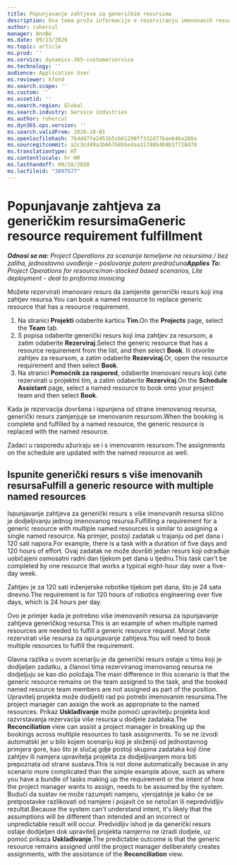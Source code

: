 ```yaml
---
title: Popunjavanje zahtjeva za generičkim resursima
description: Ova tema pruža informacije o rezerviranju imenovanih resursa za generički zahtjev resursa.
author: ruhercul
manager: AnnBe
ms.date: 09/23/2020
ms.topic: article
ms.prod: ''
ms.service: dynamics-365-customerservice
ms.technology: ''
audience: Application User
ms.reviewer: kfend
ms.search.scope: ''
ms.custom: ''
ms.assetid: ''
ms.search.region: Global
ms.search.industry: Service industries
ms.author: ruhercul
ms.dyn365.ops.version: ''
ms.search.validFrom: 2020-10-01
ms.openlocfilehash: 76dd47fa2451b5cb61298ff332d77bae646a288a
ms.sourcegitcommit: a2c3cd49a3b667b8b5edaa31788b4b9b1f728d78
ms.translationtype: HT
ms.contentlocale: hr-HR
ms.lasthandoff: 09/28/2020
ms.locfileid: "3897577"
---
```

# <a name="generic-resource-requirement-fulfillment"></a><span data-ttu-id="9e2b0-103">Popunjavanje zahtjeva za generičkim resursima</span><span class="sxs-lookup"><span data-stu-id="9e2b0-103">Generic resource requirement fulfillment</span></span>

<span data-ttu-id="9e2b0-104">_**Odnosi se na:** Project Operations za scenarije temeljene na resursima / bez zaliha, jednostavno uvođenje – poslovanje putem predračuna_</span><span class="sxs-lookup"><span data-stu-id="9e2b0-104">_**Applies To:** Project Operations for resource/non-stocked based scenarios, Lite deployment - deal to proforma invoicing_</span></span>

<span data-ttu-id="9e2b0-105">Možete rezervirati imenovani resurs da zamjenite generički resurs koji ima zahtjev resursa.</span><span class="sxs-lookup"><span data-stu-id="9e2b0-105">You can book a named resource to replace generic resource that has a resource requirement.</span></span>

1. <span data-ttu-id="9e2b0-106">Na stranici **Projekti** odaberite karticu **Tim**.</span><span class="sxs-lookup"><span data-stu-id="9e2b0-106">On the **Projects** page, select the **Team** tab.</span></span>
2. <span data-ttu-id="9e2b0-107">S popisa odaberite generički resurs koji ima zahtjev za resursom, a zatim odaberite **Rezerviraj**.</span><span class="sxs-lookup"><span data-stu-id="9e2b0-107">Select the generic resource that has a resource requirement from the list, and then select **Book**.</span></span> <span data-ttu-id="9e2b0-108">Ili otvorite zahtjev za resursom, a zatim odaberite **Rezerviraj**.</span><span class="sxs-lookup"><span data-stu-id="9e2b0-108">Or, open the resource requirement and then select **Book**.</span></span>
3. <span data-ttu-id="9e2b0-109">Na stranici **Pomoćnik za raspored**, odaberite imenovani resurs koji ćete rezervirati u projektni tim, a zatim odaberite **Rezerviraj**.</span><span class="sxs-lookup"><span data-stu-id="9e2b0-109">On the **Schedule Assistant** page, select a named resource to book onto your project team and then select **Book**.</span></span>

<span data-ttu-id="9e2b0-110">Kada je rezervacija dovršena i ispunjena od strane imenovanog resursa, generički resurs zamjenjuje se imenovanim resursom.</span><span class="sxs-lookup"><span data-stu-id="9e2b0-110">When the booking is complete and fulfilled by a named resource, the generic resource is replaced with the named resource.</span></span>

<span data-ttu-id="9e2b0-111">Zadaci u rasporedu ažuriraju se i s imenovanim resursom.</span><span class="sxs-lookup"><span data-stu-id="9e2b0-111">The assignments on the schedule are updated with the named resource as well.</span></span>

## <a name="fulfill-a-generic-resource-with-multiple-named-resources"></a><span data-ttu-id="9e2b0-112">Ispunite generički resurs s više imenovanih resursa</span><span class="sxs-lookup"><span data-stu-id="9e2b0-112">Fulfill a generic resource with multiple named resources</span></span>
<span data-ttu-id="9e2b0-113">Ispunjavanje zahtjeva za generički resurs s više imenovanih resursa slično je dodjeljivanju jednog imenovanog resursa.</span><span class="sxs-lookup"><span data-stu-id="9e2b0-113">Fulfilling a requirement for a generic resource with multiple named resources is similar to assigning a single named resource.</span></span> <span data-ttu-id="9e2b0-114">Na primjer, postoji zadatak u trajanju od pet dana i 120 sati napora.</span><span class="sxs-lookup"><span data-stu-id="9e2b0-114">For example, there is a task with a duration of five days and 120 hours of effort.</span></span> <span data-ttu-id="9e2b0-115">Ovaj zadatak ne može dovršiti jedan resurs koji odrađuje uobičajeni osmosatni radni dan tijekom pet dana u tjednu.</span><span class="sxs-lookup"><span data-stu-id="9e2b0-115">This task can't be completed by one resource that works a typical eight-hour day over a five-day week.</span></span> 

<span data-ttu-id="9e2b0-116">Zahtjev je za 120 sati inženjerske robotike tijekom pet dana, što je 24 sata dnevno.</span><span class="sxs-lookup"><span data-stu-id="9e2b0-116">The requirement is for 120 hours of robotics engineering over five days, which is 24 hours per day.</span></span>

<span data-ttu-id="9e2b0-117">Ovo je primjer kada je potrebno više imenovanih resursa za ispunjavanje zahtjeva generičkog resursa.</span><span class="sxs-lookup"><span data-stu-id="9e2b0-117">This is an example of when multiple named resources are needed to fulfill a generic resource request.</span></span> <span data-ttu-id="9e2b0-118">Morat ćete rezervirati više resursa za ispunjavanje zahtjeva.</span><span class="sxs-lookup"><span data-stu-id="9e2b0-118">You will need to book multiple resources to fulfill the requirement.</span></span>

<span data-ttu-id="9e2b0-119">Glavna razlika u ovom scenariju je da generički resurs ostaje u timu koji je dodijeljen zadatku, a članovi tima rezerviranog imenovanog resursa ne dodjeljuju se kao dio položaja.</span><span class="sxs-lookup"><span data-stu-id="9e2b0-119">The main difference in this scenario is that the generic resource remains on the team assigned to the task, and the booked named resource team members are not assigned as part of the position.</span></span> <span data-ttu-id="9e2b0-120">Upravitelj projekta može dodijeliti rad po potrebi imenovanim resursima.</span><span class="sxs-lookup"><span data-stu-id="9e2b0-120">The project manager can assign the work as appropriate to the named resources.</span></span> <span data-ttu-id="9e2b0-121">Prikaz **Usklađivanje** može pomoći upravitelju projekta kod razvrstavanja rezervacija više resursa u dodjele zadataka.</span><span class="sxs-lookup"><span data-stu-id="9e2b0-121">The **Reconciliation** view can assist a project manager in breaking up the bookings across multiple resources to task assignments.</span></span> <span data-ttu-id="9e2b0-122">To se ne izvodi automatski jer u bilo kojem scenariju koji je složeniji od jednostavnog primjera gore, kao što je slučaj gdje postoji skupina zadataka koji čine zahtjev ili namjera upravitelja projekta za dodjeljivanjem mora biti prepoznata od strane sustava.</span><span class="sxs-lookup"><span data-stu-id="9e2b0-122">This is not done automatically because in any scenario more complicated than the simple example above, such as where you have a bundle of tasks making up the requirement or the intent of how the project manager wants to assign, needs to be assumed by the system.</span></span> <span data-ttu-id="9e2b0-123">Budući da sustav ne može razumjeti namjeru, vjerojatnije je kako će se pretpostavke razlikovati od namjere i pojavit će se netočan ili nepredvidljiv rezultat.</span><span class="sxs-lookup"><span data-stu-id="9e2b0-123">Because the system can't understand intent, it's likely that the assumptions will be different than intended and an incorrect or unpredictable result will occur.</span></span> <span data-ttu-id="9e2b0-124">Predvidljiv ishod je da generički resurs ostaje dodijeljen dok upravitelj projekta namjerno ne izradi dodjele, uz pomoć prikaza **Usklađivanje**.</span><span class="sxs-lookup"><span data-stu-id="9e2b0-124">The predictable outcome is that the generic resource remains assigned until the project manager deliberately creates assignments, with the assistance of the **Reconciliation** view.</span></span>


